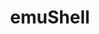 ---
title: "emuShell"
description: "A replacement User Shell for Windows to help turn any Windows PC into a dedicated Living Room Gaming PC based on the fantastic EmulationStation."
sectionurl: /projects/emushell
draft: true
weight: 5
subsection: projects
faicon: fab fa-windows
---